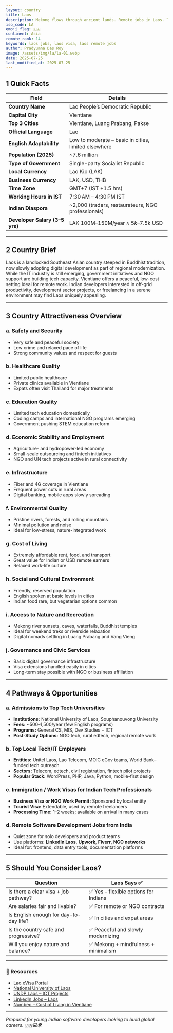```yaml
---
layout: country
title: Laos
description: Mekong flows through ancient lands. Remote jobs in Laos. Trilp AI curated info. Indians in Laos.
iso_code: LA
emoji_flag: 🇱🇦
continent: Asia
remote_rank: 14
keywords: laos jobs, laos visa, laos remote jobs
author: Pradyumna Das Roy
image: /assets/img/la/la-01.webp
date: 2025-07-25
last_modified_at: 2025-07-25
---
```


## 1 Quick Facts

| Field                          | Details                                              |
| ------------------------------ | ---------------------------------------------------- |
| **Country Name**               | Lao People’s Democratic Republic                     |
| **Capital City**               | Vientiane                                            |
| **Top 3 Cities**               | Vientiane, Luang Prabang, Pakse                      |
| **Official Language**          | Lao                                                  |
| **English Adaptability**       | Low to moderate – basic in cities, limited elsewhere |
| **Population (2025)**          | ~7.6 million                                         |
| **Type of Government**         | Single-party Socialist Republic                      |
| **Local Currency**             | Lao Kip (LAK)                                        |
| **Business Currency**          | LAK, USD, THB                                        |
| **Time Zone**                  | GMT+7 (IST +1.5 hrs)                                 |
| **Working Hours in IST**       | 7:30 AM – 4:30 PM IST                                |
| **Indian Diaspora**            | ~2,000 (traders, restaurateurs, NGO professionals)   |
| **Developer Salary (3–5 yrs)** | LAK 100M–150M/year ≈ $5k–$7.5k USD                   |

---

## 2 Country Brief

Laos is a landlocked Southeast Asian country steeped in Buddhist tradition, now slowly adopting digital development as part of regional modernization. While the IT industry is still emerging, government initiatives and NGO support are building tech capacity. Vientiane offers a peaceful, low-cost setting ideal for remote work. Indian developers interested in off-grid productivity, development sector projects, or freelancing in a serene environment may find Laos uniquely appealing.

---

## 3 Country Attractiveness Overview

### a. Safety and Security

- Very safe and peaceful society
- Low crime and relaxed pace of life
- Strong community values and respect for guests

### b. Healthcare Quality

- Limited public healthcare
- Private clinics available in Vientiane
- Expats often visit Thailand for major treatments

### c. Education Quality

- Limited tech education domestically
- Coding camps and international NGO programs emerging
- Government pushing STEM education reform

### d. Economic Stability and Employment

- Agriculture- and hydropower-led economy
- Small-scale outsourcing and fintech initiatives
- NGO and UN tech projects active in rural connectivity

### e. Infrastructure

- Fiber and 4G coverage in Vientiane
- Frequent power cuts in rural areas
- Digital banking, mobile apps slowly spreading

### f. Environmental Quality

- Pristine rivers, forests, and rolling mountains
- Minimal pollution and noise
- Ideal for low-stress, nature-integrated work

### g. Cost of Living

- Extremely affordable rent, food, and transport
- Great value for Indian or USD remote earners
- Relaxed work-life culture

### h. Social and Cultural Environment

- Friendly, reserved population
- English spoken at basic levels in cities
- Indian food rare, but vegetarian options common

### i. Access to Nature and Recreation

- Mekong river sunsets, caves, waterfalls, Buddhist temples
- Ideal for weekend treks or riverside relaxation
- Digital nomads settling in Luang Prabang and Vang Vieng

### j. Governance and Civic Services

- Basic digital governance infrastructure
- Visa extensions handled easily in cities
- Long-term stay possible with NGO or business affiliation

---

## 4 Pathways & Opportunities

### a. Admissions to Top Tech Universities

- **Institutions:** National University of Laos, Souphanouvong University
- **Fees:** ~$500–$1,500/year (few English programs)
- **Programs:** General CS, MIS, Dev Studies + ICT
- **Post-Study Options:** NGO tech, rural edtech, regional remote work

### b. Top Local Tech/IT Employers

- **Entities:** Unitel Laos, Lao Telecom, MOIC eGov teams, World Bank–funded tech outreach
- **Sectors:** Telecom, edtech, civil registration, fintech pilot projects
- **Popular Stack:** WordPress, PHP, Java, Python, mobile-first design

### c. Immigration / Work Visas for Indian Tech Professionals

- **Business Visa or NGO Work Permit:** Sponsored by local entity
- **Tourist Visa:** Extendable, used by remote freelancers
- **Processing Time:** 1–2 weeks; available on arrival in many cases

### d. Remote Software Development Jobs from India

- Quiet zone for solo developers and product teams
- Use platforms: **LinkedIn Laos**, **Upwork**, **Fiverr**, **NGO networks**
- Ideal for: frontend, data entry tools, documentation platforms

---

## 5 Should You Consider Laos?

| Question                               | Laos Says ✅                          |
| -------------------------------------- | ------------------------------------- |
| Is there a clear visa + job pathway?   | ✅ Yes – flexible options for Indians |
| Are salaries fair and livable?         | ✅ For remote or NGO contracts        |
| Is English enough for day-to-day life? | ✅ In cities and expat areas          |
| Is the country safe and progressive?   | ✅ Peaceful and slowly modernizing    |
| Will you enjoy nature and balance?     | ✅ Mekong + mindfulness + minimalism  |

---

### 🔗 Resources

- [Lao eVisa Portal](https://laoevisa.gov.la/)
- [National University of Laos](https://www.nuol.edu.la/)
- [UNDP Laos – ICT Projects](https://www.la.undp.org/)
- [LinkedIn Jobs – Laos](https://www.linkedin.com/jobs/search/?location=Laos)
- [Numbeo – Cost of Living in Vientiane](https://www.numbeo.com/cost-of-living/in/Vientiane)

---

_Prepared for young Indian software developers looking to build global careers. 🇮🇳💻🌍_
